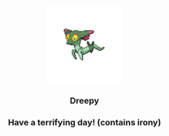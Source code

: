 <p align="center">
    <img src="https://raw.githubusercontent.com/PokeAPI/sprites/master/sprites/pokemon/885.png" width="150" height="150">
</p>
<h3 align="center"> <b>Dreepy</b></h3>
<h3 align="center">Have a terrifying day! (contains irony)</h3>
